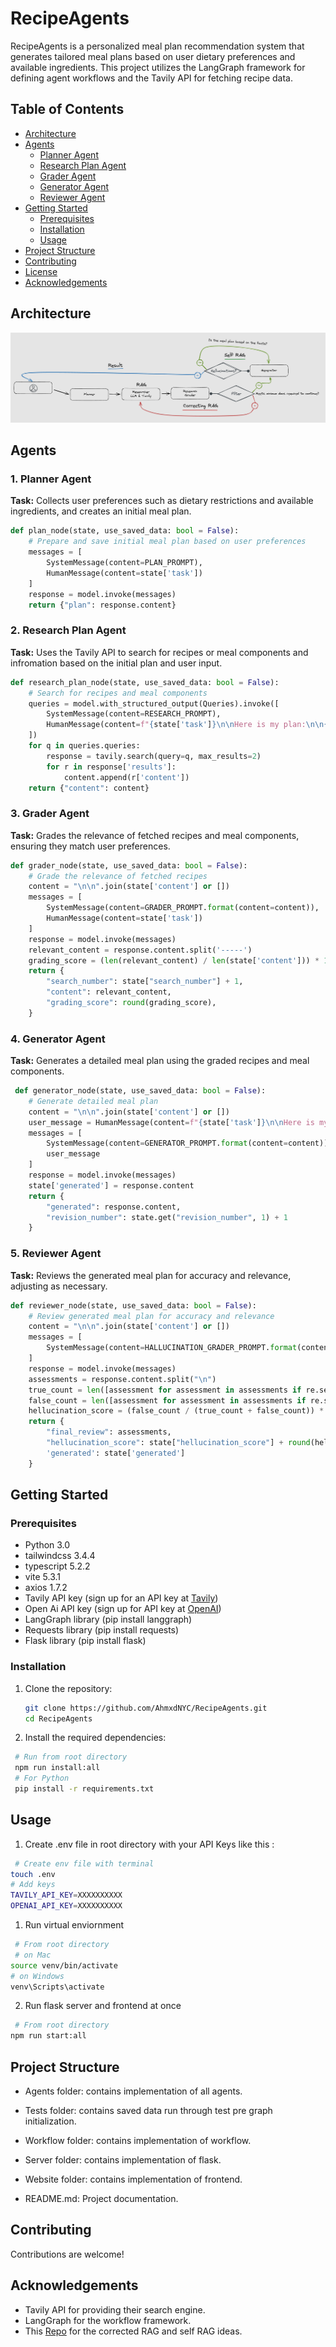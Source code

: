 # RecipeAgents

RecipeAgents is a personalized meal plan recommendation system that generates tailored meal plans based on user dietary preferences and available ingredients. This project utilizes the LangGraph framework for defining agent workflows and the Tavily API for fetching recipe data.

## Table of Contents

- [Architecture](#architecture)
- [Agents](#agents)
  - [Planner Agent](#1-planner-agent)
  - [Research Plan Agent](#2-research-plan-agent)
  - [Grader Agent](#3-grader-agent)
  - [Generator Agent](#4-generator-agent)
  - [Reviewer Agent](#5-reviewer-agent)
- [Getting Started](#getting-started)
  - [Prerequisites](#prerequisites)
  - [Installation](#installation)
  - [Usage](#usage)
- [Project Structure](#project-structure)
- [Contributing](#contributing)
- [License](#license)
- [Acknowledgements](#acknowledgements)

## Architecture

![Diagram](./website/public/diagram.png "Diagram")

## Agents

### 1. Planner Agent

**Task:** Collects user preferences such as dietary restrictions and available ingredients, and creates an initial meal plan.

```python
def plan_node(state, use_saved_data: bool = False):
    # Prepare and save initial meal plan based on user preferences
    messages = [
        SystemMessage(content=PLAN_PROMPT),
        HumanMessage(content=state['task'])
    ]
    response = model.invoke(messages)
    return {"plan": response.content}
```

### 2. Research Plan Agent

**Task:** Uses the Tavily API to search for recipes or meal components and infromation based on the initial plan and user input.

```python
def research_plan_node(state, use_saved_data: bool = False):
    # Search for recipes and meal components
    queries = model.with_structured_output(Queries).invoke([
        SystemMessage(content=RESEARCH_PROMPT),
        HumanMessage(content=f"{state['task']}\n\nHere is my plan:\n\n{state['plan']}")
    ])
    for q in queries.queries:
        response = tavily.search(query=q, max_results=2)
        for r in response['results']:
            content.append(r['content'])
    return {"content": content}
```

### 3. Grader Agent

**Task:** Grades the relevance of fetched recipes and meal components, ensuring they match user preferences.

```python
def grader_node(state, use_saved_data: bool = False):
    # Grade the relevance of fetched recipes
    content = "\n\n".join(state['content'] or [])
    messages = [
        SystemMessage(content=GRADER_PROMPT.format(content=content)),
        HumanMessage(content=state['task'])
    ]
    response = model.invoke(messages)
    relevant_content = response.content.split('-----')
    grading_score = (len(relevant_content) / len(state['content'])) * 100 if len(state['content']) > 0 else 0
    return {
        "search_number": state["search_number"] + 1,
        "content": relevant_content,
        "grading_score": round(grading_score),
    }
```

### 4. Generator Agent

**Task:** Generates a detailed meal plan using the graded recipes and meal components.

```python
 def generator_node(state, use_saved_data: bool = False):
    # Generate detailed meal plan
    content = "\n\n".join(state['content'] or [])
    user_message = HumanMessage(content=f"{state['task']}\n\nHere is my plan:\n\n{state['plan']}")
    messages = [
        SystemMessage(content=GENERATOR_PROMPT.format(content=content)),
        user_message
    ]
    response = model.invoke(messages)
    state['generated'] = response.content
    return {
        "generated": response.content,
        "revision_number": state.get("revision_number", 1) + 1
    }
```

### 5. Reviewer Agent

**Task:** Reviews the generated meal plan for accuracy and relevance, adjusting as necessary.

```python
def reviewer_node(state, use_saved_data: bool = False):
    # Review generated meal plan for accuracy and relevance
    content = "\n\n".join(state['content'] or [])
    messages = [
        SystemMessage(content=HALLUCINATION_GRADER_PROMPT.format(content=content, generated=state['generated']))
    ]
    response = model.invoke(messages)
    assessments = response.content.split("\n")
    true_count = len([assessment for assessment in assessments if re.search(r'\btrue\b', assessment, re.IGNORECASE)])
    false_count = len([assessment for assessment in assessments if re.search(r'\bfalse\b', assessment, re.IGNORECASE)])
    hellucination_score = (false_count / (true_count + false_count)) * 100 if (true_count + false_count) > 0 else 0
    return {
        "final_review": assessments,
        "hellucination_score": state["hellucination_score"] + round(hellucination_score),
        'generated': state['generated']
    }
```

## Getting Started

### Prerequisites

- Python 3.0
- tailwindcss 3.4.4
- typescript 5.2.2
- vite 5.3.1
- axios 1.7.2
- Tavily API key (sign up for an API key at [Tavily](https://api.tavily.com))
- Open Ai API key (sign up for API key at [OpenAI](https://openai.com/index/openai-api/))
- LangGraph library (pip install langgraph)
- Requests library (pip install requests)
- Flask library (pip install flask)

### Installation

1. Clone the repository:

   ```sh
   git clone https://github.com/AhmxdNYC/RecipeAgents.git
   cd RecipeAgents
   ```

2. Install the required dependencies:

```sh
 # Run from root directory
 npm run install:all
 # For Python
 pip install -r requirements.txt
```

## Usage

1. Create .env file in root directory with your API Keys like this :

```sh
 # Create env file with terminal
touch .env
# Add keys
TAVILY_API_KEY=XXXXXXXXXX
OPENAI_API_KEY=XXXXXXXXXX
```

1. Run virtual enviornment

```sh
 # From root directory
 # on Mac
source venv/bin/activate
# on Windows
venv\Scripts\activate
```

2. Run flask server and frontend at once

```sh
 # From root directory
npm run start:all
```

## Project Structure

- Agents folder: contains implementation of all agents.

- Tests folder: contains saved data run through test pre graph initialization.

- Workflow folder: contains implementation of workflow.

- Server folder: contains implementation of flask.

- Website folder: contains implementation of frontend.

- README.md: Project documentation.

## Contributing

Contributions are welcome!

## Acknowledgements

- Tavily API for providing their search engine.
- LangGraph for the workflow framework.
- This [Repo](https://github.com/mistralai/cookbook/tree/main/third_party/langchain) for the corrected RAG and self RAG ideas.
